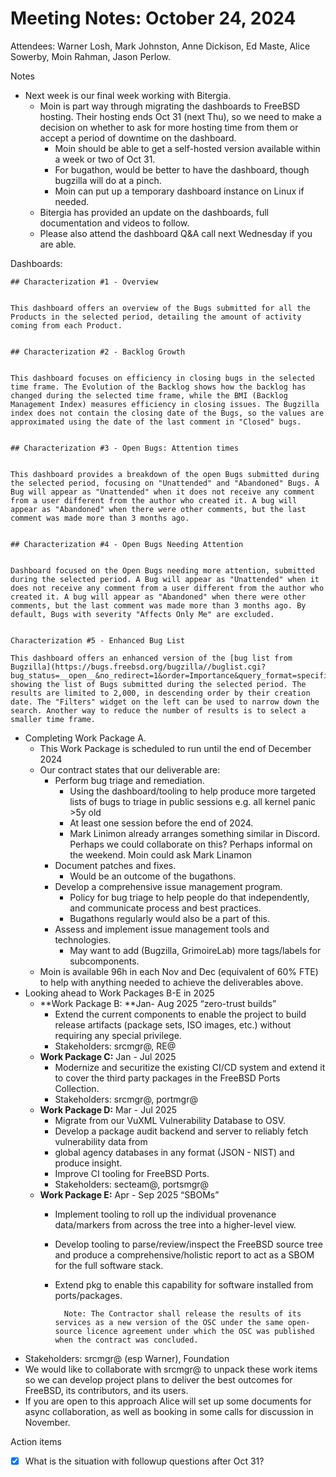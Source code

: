 
# Meeting Notes: October 24, 2024

Attendees: Warner Losh, Mark Johnston, Anne Dickison, Ed Maste, Alice Sowerby, Moin Rahman, Jason Perlow.


Notes

* Next week is our final week working with Bitergia. 
    * Moin is part way through migrating the dashboards to FreeBSD hosting. Their hosting ends Oct 31 (next Thu), so we need to make a decision on whether to ask for more hosting time from them or accept a period of downtime on the dashboard.
        * Moin should be able to get a self-hosted version available within a week or two of Oct 31. 
        * For bugathon, would be better to have the dashboard, though bugzilla will do at a pinch. 
        * Moin can put up a temporary dashboard instance on Linux if needed. 
    * Bitergia has provided an update on the dashboards, full documentation and videos to follow. 
    * Please also attend the dashboard Q&A call next Wednesday if you are able. 

Dashboards:

    ## Characterization #1 - Overview


    This dashboard offers an overview of the Bugs submitted for all the Products in the selected period, detailing the amount of activity coming from each Product.


    ## Characterization #2 - Backlog Growth


    This dashboard focuses on efficiency in closing bugs in the selected time frame. The Evolution of the Backlog shows how the backlog has changed during the selected time frame, while the BMI (Backlog Management Index) measures efficiency in closing issues. The Bugzilla index does not contain the closing date of the Bugs, so the values are approximated using the date of the last comment in "Closed" bugs.


    ## Characterization #3 - Open Bugs: Attention times


    This dashboard provides a breakdown of the open Bugs submitted during the selected period, focusing on "Unattended" and "Abandoned" Bugs. A Bug will appear as "Unattended" when it does not receive any comment from a user different from the author who created it. A bug will appear as "Abandoned" when there were other comments, but the last comment was made more than 3 months ago.


    ## Characterization #4 - Open Bugs Needing Attention


    Dashboard focused on the Open Bugs needing more attention, submitted during the selected period. A Bug will appear as "Unattended" when it does not receive any comment from a user different from the author who created it. A bug will appear as "Abandoned" when there were other comments, but the last comment was made more than 3 months ago. By default, Bugs with severity "Affects Only Me" are excluded.


    Characterization #5 - Enhanced Bug List

    This dashboard offers an enhanced version of the [bug list from Bugzilla](https://bugs.freebsd.org/bugzilla//buglist.cgi?bug_status=__open__&no_redirect=1&order=Importance&query_format=specific), showing the list of Bugs submitted during the selected period. The results are limited to 2,000, in descending order by their creation date. The "Filters" widget on the left can be used to narrow down the search. Another way to reduce the number of results is to select a smaller time frame.

* Completing Work Package A. 
    * This Work Package is scheduled to run until the end of December 2024
    * Our contract states that our deliverable are:
        * Perform bug triage and remediation.
            * Using the dashboard/tooling to help produce more targeted lists of bugs to triage in public sessions e.g. all kernel panic >5y old
            * At least one session before the end of 2024.
            * Mark Linimon already arranges something similar in Discord. Perhaps we could collaborate on this? Perhaps informal on the weekend. Moin could ask Mark Linamon
        * Document patches and fixes.
            * Would be an outcome of the bugathons.
        * Develop a comprehensive issue management program.
            * Policy for bug triage to help people do that independently, and communicate process and best practices.
            * Bugathons regularly would also be a part of this.
        * Assess and implement issue management tools and technologies.
            * May want to add (Bugzilla, GrimoireLab) more tags/labels for subcomponents. 
    * Moin is available 96h in each Nov and Dec (equivalent of 60% FTE) to help with anything needed to achieve the deliverables above. 
* Looking ahead to Work Packages B-E in 2025
    * **Work Package B: **Jan- Aug 2025 “zero-trust builds”
        * Extend the current components to enable the project to build release artifacts (package sets, ISO images, etc.) without requiring any special privilege.
        * Stakeholders: srcmgr@, RE@
    * **Work Package C:** Jan - Jul 2025
        * Modernize and securitize the existing CI/CD system and extend it to cover the third party packages in the FreeBSD Ports Collection.
        * Stakeholders: srcmgr@, portmgr@
    * **Work Package D:** Mar - Jul 2025
        * Migrate from our VuXML Vulnerability Database to OSV.
        * Develop a package audit backend and server to reliably fetch vulnerability data from
        * global agency databases in any format (JSON - NIST) and produce insight.
        * Improve CI tooling for FreeBSD Ports.
        * Stakeholders: secteam@, portsmgr@
    * **Work Package E:** Apr - Sep 2025 “SBOMs”
        * Implement tooling to roll up the individual provenance data/markers from across the tree into a higher-level view.
        * Develop tooling to parse/review/inspect the FreeBSD source tree and produce a comprehensive/holistic report to act as a SBOM for the full software stack.
        * Extend pkg to enable this capability for software installed from ports/packages.

                Note: The Contractor shall release the results of its services as a new version of the OSC under the same open-source licence agreement under which the OSC was published when the contract was concluded.

* Stakeholders: srcmgr@ (esp Warner), Foundation
* We would like to collaborate with srcmgr@ to unpack these work items so we can develop project plans to deliver the best outcomes for FreeBSD, its contributors, and its users. 
* If you are open to this approach Alice will set up some documents for async collaboration, as well as booking in some calls for discussion in November.
  

Action items

- [x] What is the situation with followup questions after Oct 31?